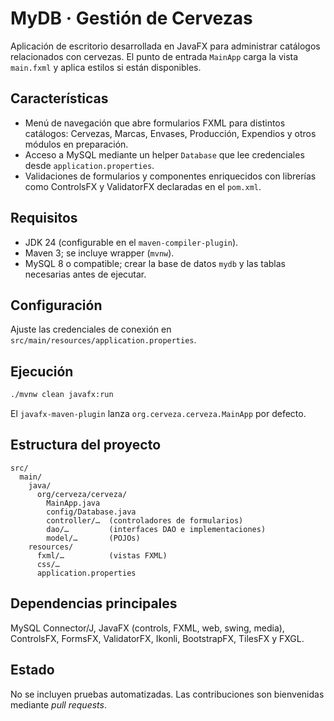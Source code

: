 # MyDB · Gestión de Cervezas

Aplicación de escritorio desarrollada en JavaFX para administrar catálogos relacionados con cervezas. El punto de entrada `MainApp` carga la vista `main.fxml` y aplica estilos si están disponibles.

## Características

- Menú de navegación que abre formularios FXML para distintos catálogos: Cervezas, Marcas, Envases, Producción, Expendios y otros módulos en preparación.
- Acceso a MySQL mediante un helper `Database` que lee credenciales desde `application.properties`.
- Validaciones de formularios y componentes enriquecidos con librerías como ControlsFX y ValidatorFX declaradas en el `pom.xml`.

## Requisitos

- JDK 24 (configurable en el `maven-compiler-plugin`).
- Maven 3; se incluye wrapper (`mvnw`).
- MySQL 8 o compatible; crear la base de datos `mydb` y las tablas necesarias antes de ejecutar.

## Configuración

Ajuste las credenciales de conexión en `src/main/resources/application.properties`.

## Ejecución

```bash
./mvnw clean javafx:run
```

El `javafx-maven-plugin` lanza `org.cerveza.cerveza.MainApp` por defecto.

## Estructura del proyecto

```
src/
  main/
    java/
      org/cerveza/cerveza/
        MainApp.java
        config/Database.java
        controller/…  (controladores de formularios)
        dao/…         (interfaces DAO e implementaciones)
        model/…       (POJOs)
    resources/
      fxml/…          (vistas FXML)
      css/…
      application.properties
```

## Dependencias principales

MySQL Connector/J, JavaFX (controls, FXML, web, swing, media), ControlsFX, FormsFX, ValidatorFX, Ikonli, BootstrapFX, TilesFX y FXGL.

## Estado

No se incluyen pruebas automatizadas. Las contribuciones son bienvenidas mediante *pull requests*.
